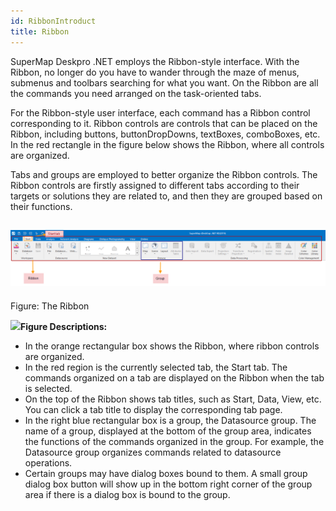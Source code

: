 ```yaml
---
id: RibbonIntroduct
title: Ribbon
---
```

SuperMap Deskpro .NET employs the Ribbon-style interface. With the Ribbon, no
longer do you have to wander through the maze of menus, submenus and toolbars
searching for what you want. On the Ribbon are all the commands you need
arranged on the task-oriented tabs.

For the Ribbon-style user interface, each command has a Ribbon control
corresponding to it. Ribbon controls are controls that can be placed on the
Ribbon, including buttons, buttonDropDowns, textBoxes, comboBoxes, etc. In the
red rectangle in the figure below shows the Ribbon, where all controls are
organized.

Tabs and groups are employed to better organize the Ribbon controls. The
Ribbon controls are firstly assigned to different tabs according to their
targets or solutions they are related to, and then they are grouped based on
their functions.

![](img-en/Ribbon.png)  
---  
Figure: The Ribbon  
  
![](../img-en/note.png)**Figure Descriptions:**

  * In the orange rectangular box shows the Ribbon, where ribbon controls are organized. 
  * In the red region is the currently selected tab, the Start tab. The commands organized on a tab are displayed on the Ribbon when the tab is selected.
  * On the top of the Ribbon shows tab titles, such as Start, Data, View, etc. You can click a tab title to display the corresponding tab page. 
  * In the right blue rectangular box is a group, the Datasource group. The name of a group, displayed at the bottom of the group area, indicates the functions of the commands organized in the group. For example, the Datasource group organizes commands related to datasource operations. 
  * Certain groups may have dialog boxes bound to them. A small group dialog box button will show up in the bottom right corner of the group area if there is a dialog box is bound to the group. 

